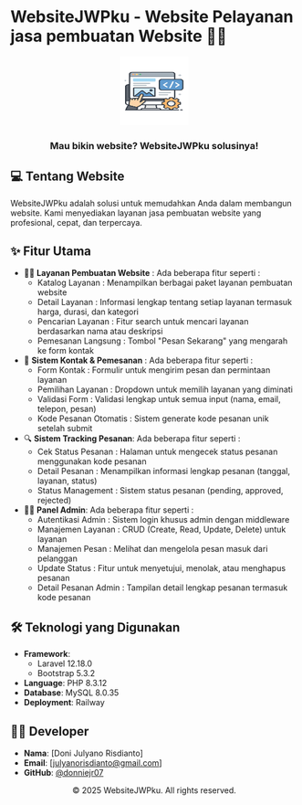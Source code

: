 # WebsiteJWPku - Website Pelayanan jasa pembuatan Website 🧑‍💻
<div align="center">
  <img src="public/images/WebsiteJWPku.png" alt="WebsiteJWPku Logo" width="120" height="120">
  <h3>Mau bikin website? WebsiteJWPku solusinya!</h3>
</div>

## 💻 Tentang Website

WebsiteJWPku adalah solusi untuk memudahkan Anda dalam membangun website. Kami menyediakan layanan jasa pembuatan website yang profesional, cepat, dan terpercaya.

## ✨ Fitur Utama

- 🐱‍💻 **Layanan Pembuatan Website** : Ada beberapa fitur seperti :
    - Katalog Layanan : Menampilkan berbagai paket layanan pembuatan website
    - Detail Layanan : Informasi lengkap tentang setiap layanan termasuk harga, durasi, dan kategori
    - Pencarian Layanan : Fitur search untuk mencari layanan berdasarkan nama atau deskripsi
    - Pemesanan Langsung : Tombol "Pesan Sekarang" yang mengarah ke form kontak
- 📩 **Sistem Kontak & Pemesanan** : Ada beberapa fitur seperti :
    - Form Kontak : Formulir untuk mengirim pesan dan permintaan layanan
    - Pemilihan Layanan : Dropdown untuk memilih layanan yang diminati
    - Validasi Form : Validasi lengkap untuk semua input (nama, email, telepon, pesan)
    - Kode Pesanan Otomatis : Sistem generate kode pesanan unik setelah submit
- 🔍 **Sistem Tracking Pesanan**: Ada beberapa fitur seperti :
    - Cek Status Pesanan : Halaman untuk mengecek status pesanan menggunakan kode pesanan
    - Detail Pesanan : Menampilkan informasi lengkap pesanan (tanggal, layanan, status)
    - Status Management : Sistem status pesanan (pending, approved, rejected)
- 👩‍💻 **Panel Admin**: Ada beberapa fitur seperti :
    - Autentikasi Admin : Sistem login khusus admin dengan middleware
    - Manajemen Layanan : CRUD (Create, Read, Update, Delete) untuk layanan
    - Manajemen Pesan : Melihat dan mengelola pesan masuk dari pelanggan
    - Update Status : Fitur untuk menyetujui, menolak, atau menghapus pesanan
    - Detail Pesanan Admin : Tampilan detail lengkap pesanan termasuk kode pesanan

## 🛠️ Teknologi yang Digunakan

- **Framework**:
    - Laravel 12.18.0
    - Bootstrap 5.3.2
- **Language**: PHP 8.3.12
- **Database**: MySQL 8.0.35
- **Deployment**: Railway

## 👨‍💻 Developer

- **Nama**: [Doni Julyano Risdianto]
- **Email**: [julyanorisdianto@gmail.com]
- **GitHub**: [@donniejr07](https://github.com/donniejr07)

<div align="center">
  <p>© 2025 WebsiteJWPku. All rights reserved.</p>
</div>
